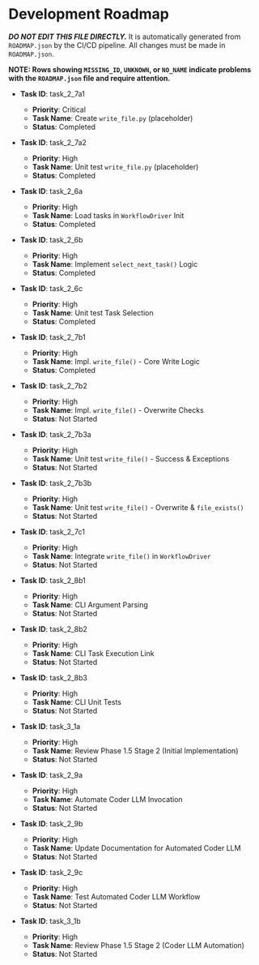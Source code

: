 # Development Roadmap

***DO NOT EDIT THIS FILE DIRECTLY.*** It is automatically generated from `ROADMAP.json` by the CI/CD pipeline. All changes must be made in `ROADMAP.json`.

**NOTE: Rows showing `MISSING_ID`, `UNKNOWN`, or `NO_NAME` indicate problems with the `ROADMAP.json` file and require attention.**

*   **Task ID**: task_2_7a1
    *   **Priority**: Critical
    *   **Task Name**: Create `write_file.py` (placeholder)
    *   **Status**: Completed

*   **Task ID**: task_2_7a2
    *   **Priority**: High
    *   **Task Name**: Unit test `write_file.py` (placeholder)
    *   **Status**: Completed

*   **Task ID**: task_2_6a
    *   **Priority**: High
    *   **Task Name**: Load tasks in `WorkflowDriver` Init
    *   **Status**: Completed

*   **Task ID**: task_2_6b
    *   **Priority**: High
    *   **Task Name**: Implement `select_next_task()` Logic
    *   **Status**: Completed

*   **Task ID**: task_2_6c
    *   **Priority**: High
    *   **Task Name**: Unit test Task Selection
    *   **Status**: Completed

*   **Task ID**: task_2_7b1
    *   **Priority**: High
    *   **Task Name**: Impl. `write_file()` - Core Write Logic
    *   **Status**: Completed

*   **Task ID**: task_2_7b2
    *   **Priority**: High
    *   **Task Name**: Impl. `write_file()` - Overwrite Checks
    *   **Status**: Not Started

*   **Task ID**: task_2_7b3a
    *   **Priority**: High
    *   **Task Name**: Unit test `write_file()` - Success & Exceptions
    *   **Status**: Not Started

*   **Task ID**: task_2_7b3b
    *   **Priority**: High
    *   **Task Name**: Unit test `write_file()` - Overwrite & `file_exists()`
    *   **Status**: Not Started

*   **Task ID**: task_2_7c1
    *   **Priority**: High
    *   **Task Name**: Integrate `write_file()` in `WorkflowDriver`
    *   **Status**: Not Started

*   **Task ID**: task_2_8b1
    *   **Priority**: High
    *   **Task Name**: CLI Argument Parsing
    *   **Status**: Not Started

*   **Task ID**: task_2_8b2
    *   **Priority**: High
    *   **Task Name**: CLI Task Execution Link
    *   **Status**: Not Started

*   **Task ID**: task_2_8b3
    *   **Priority**: High
    *   **Task Name**: CLI Unit Tests
    *   **Status**: Not Started

*   **Task ID**: task_3_1a
    *   **Priority**: High
    *   **Task Name**: Review Phase 1.5 Stage 2 (Initial Implementation)
    *   **Status**: Not Started

*   **Task ID**: task_2_9a
    *   **Priority**: High
    *   **Task Name**: Automate Coder LLM Invocation
    *   **Status**: Not Started

*   **Task ID**: task_2_9b
    *   **Priority**: High
    *   **Task Name**: Update Documentation for Automated Coder LLM
    *   **Status**: Not Started

*   **Task ID**: task_2_9c
    *   **Priority**: High
    *   **Task Name**: Test Automated Coder LLM Workflow
    *   **Status**: Not Started

*   **Task ID**: task_3_1b
    *   **Priority**: High
    *   **Task Name**: Review Phase 1.5 Stage 2 (Coder LLM Automation)
    *   **Status**: Not Started

